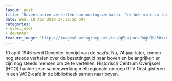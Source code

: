 ```yaml
---
layout: post
title: "Deventenaren vertellen hun oorlogsverhalen: ‘ik heb niet zo lang meer, maar dit wil ik vertellen’"
date: Wed, 10 Apr 2019 17:30:56 GMT
categories: 
- overijssel 
- deventer 
feature_image: "https://images0.persgroep.net/rcs/qBhoiuntuOWgUObc50xxb7bUomU/diocontent/145240006/_fitwidth/400/?appId=21791a8992982cd8da851550a453bd7f&quality=0.7"
---
```


10 april 1945 werd Deventer bevrijd van de nazi’s. Nu, 74 jaar later, komen nog steeds verhalen over de bezettingstijd naar boven en belangrijker: er zijn nog steeds mensen om ze te vertellen. Historisch Centrum Overijssel (HCO) haalde ze in samenwerking met regionale omroep RTV Oost gisteren in een WO2-café in de bibliotheek samen naar boven.
